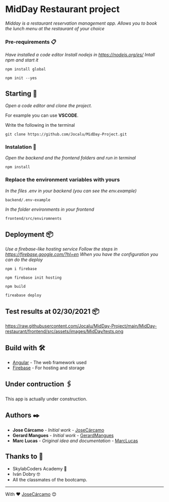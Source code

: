 # MidDay Restaurant project

_Midday is a restaurant reservation management app. Allows you to book the lunch menu at the restaurant of your choice_

### Pre-requirements 📋

_Have installed a code editor_
_Install nodejs in https://nodejs.org/es/_
_Intall npm and start it_
```
npm install global
```
```
npm init --yes
```
## Starting 🚀

_Open a code editor and clone the project._

For example you can use  **VSCODE**.

Write the following in the terminal

```
git clone https://github.com/Jocalu/MidDay-Project.git
```

### Instalation 🔧

_Open the backend and the frontend folders and run in terminal_

```
npm install
```

### Replace the environment variables with yours 

_In the files .env in your backend (you can see the env.example)_
```
backend/.env-example
```
_In the folder environments in your frontend_
```
frontend/src/enviromnents
```
## Deployment 📦

_Use a firebase-like hosting service_
_Follow the steps in https://firebase.google.com/?hl=en_
_When you have the configuration you can do the deploy_
```
npm i firebase
```
```
npm firebase init hosting
```
```
npm build
```
```
fireabase deploy
```

## Test results at 02/30/2021 📦

https://raw.githubusercontent.com/Jocalu/MidDay-Project/main/MidDay-restaurant/frontend/src/assets/images/MidDay/tests.png



## Build with 🛠️

* [Angular](https://angular.io/) - The web framework used
* [Firebase](https://firebase.google.com/?hl=en) - For hosting and storage

## Under contruction 🖇️

This app is actually under construction.

## Authors ✒️

* **Jose Cárcamo** - *Initial work* - [JoseCárcamo](https://github.com/Jocalu)
* **Gerard Mangues** - *Initial work* - [GerardMangues](https://github.com/GerardMB97)
* **Marc Lucas** - *Original idea and documentation* - [MarcLucas](https://www.linkedin.com/in/marclucasbueno/)

## Thanks to 🎁

* SkylabCoders Academy 📢
* Iván Dobry 🤓
* All the classmates of the bootcamp.



---
With ❤️ [JoseCárcamo](https://github.com/Jocalu) 😊